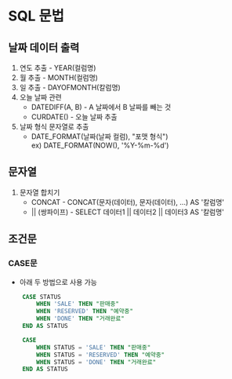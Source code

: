 # SQL 문법

## 날짜 데이터 출력
1. 연도 추출 - YEAR(컬럼명)
2. 월 추출 - MONTH(컬럼명)
3. 일 추출 - DAYOFMONTH(칼럼명)
4. 오늘 날짜 관련
    - DATEDIFF(A, B) - A 날짜에서 B 날짜를 빼는 것
    - CURDATE() - 오늘 날짜 추출
5. 날짜 형식 문자열로 추출
    - DATE_FORMAT(날짜(날짜 컬럼), "포맷 형식") <br />
       ex) DATE_FORMAT(NOW(), '%Y-%m-%d')

## 문자열
1. 문자열 합치기
    - CONCAT - CONCAT(문자(데이터), 문자(데이터), ...) AS '칼럼명'
    - || (쌍파이프) - SELECT 데이터1 || 데이터2 || 데이터3 AS '칼럼명'

## 조건문
### CASE문
- 아래 두 방법으로 사용 가능
```sql
    CASE STATUS
        WHEN 'SALE' THEN "판매중"
        WHEN 'RESERVED' THEN "예약중"
        WHEN 'DONE' THEN "거래완료"
    END AS STATUS
```
```sql
    CASE 
        WHEN STATUS = 'SALE' THEN "판매중"
        WHEN STATUS = 'RESERVED' THEN "예약중"
        WHEN STATUS = 'DONE' THEN "거래완료"
    END AS STATUS
```
